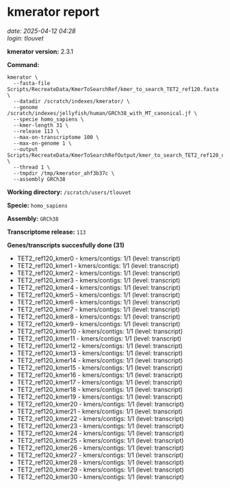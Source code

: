 # kmerator report
*date: 2025-04-12 04:28*  
*login: tlouvet*

**kmerator version:** 2.3.1

**Command:**

```
kmerator \
  --fasta-file Scripts/RecreateData/KmerToSearchRef/kmer_to_search_TET2_ref120.fasta \
  --datadir /scratch/indexes/kmerator/ \
  --genome /scratch/indexes/jellyfish/human/GRCh38_with_MT_canonical.jf \
  --specie homo_sapiens \
  --kmer-length 31 \
  --release 113 \
  --max-on-transcriptome 100 \
  --max-on-genome 1 \
  --output Scripts/RecreateData/KmerToSearchRefOutput/kmer_to_search_TET2_ref120_output \
  --thread 1 \
  --tmpdir /tmp/kmerator_ahf3b37c \
  --assembly GRCh38
```

**Working directory:** `/scratch/users/tlouvet`

**Specie:** `homo_sapiens`

**Assembly:** `GRCh38`

**Transcriptome release:** `113`

**Genes/transcripts succesfully done (31)**

- TET2_ref120_kmer0 - kmers/contigs: 1/1 (level: transcript)
- TET2_ref120_kmer1 - kmers/contigs: 1/1 (level: transcript)
- TET2_ref120_kmer2 - kmers/contigs: 1/1 (level: transcript)
- TET2_ref120_kmer3 - kmers/contigs: 1/1 (level: transcript)
- TET2_ref120_kmer4 - kmers/contigs: 1/1 (level: transcript)
- TET2_ref120_kmer5 - kmers/contigs: 1/1 (level: transcript)
- TET2_ref120_kmer6 - kmers/contigs: 1/1 (level: transcript)
- TET2_ref120_kmer7 - kmers/contigs: 1/1 (level: transcript)
- TET2_ref120_kmer8 - kmers/contigs: 1/1 (level: transcript)
- TET2_ref120_kmer9 - kmers/contigs: 1/1 (level: transcript)
- TET2_ref120_kmer10 - kmers/contigs: 1/1 (level: transcript)
- TET2_ref120_kmer11 - kmers/contigs: 1/1 (level: transcript)
- TET2_ref120_kmer12 - kmers/contigs: 1/1 (level: transcript)
- TET2_ref120_kmer13 - kmers/contigs: 1/1 (level: transcript)
- TET2_ref120_kmer14 - kmers/contigs: 1/1 (level: transcript)
- TET2_ref120_kmer15 - kmers/contigs: 1/1 (level: transcript)
- TET2_ref120_kmer16 - kmers/contigs: 1/1 (level: transcript)
- TET2_ref120_kmer17 - kmers/contigs: 1/1 (level: transcript)
- TET2_ref120_kmer18 - kmers/contigs: 1/1 (level: transcript)
- TET2_ref120_kmer19 - kmers/contigs: 1/1 (level: transcript)
- TET2_ref120_kmer20 - kmers/contigs: 1/1 (level: transcript)
- TET2_ref120_kmer21 - kmers/contigs: 1/1 (level: transcript)
- TET2_ref120_kmer22 - kmers/contigs: 1/1 (level: transcript)
- TET2_ref120_kmer23 - kmers/contigs: 1/1 (level: transcript)
- TET2_ref120_kmer24 - kmers/contigs: 1/1 (level: transcript)
- TET2_ref120_kmer25 - kmers/contigs: 1/1 (level: transcript)
- TET2_ref120_kmer26 - kmers/contigs: 1/1 (level: transcript)
- TET2_ref120_kmer27 - kmers/contigs: 1/1 (level: transcript)
- TET2_ref120_kmer28 - kmers/contigs: 1/1 (level: transcript)
- TET2_ref120_kmer29 - kmers/contigs: 1/1 (level: transcript)
- TET2_ref120_kmer30 - kmers/contigs: 1/1 (level: transcript)
